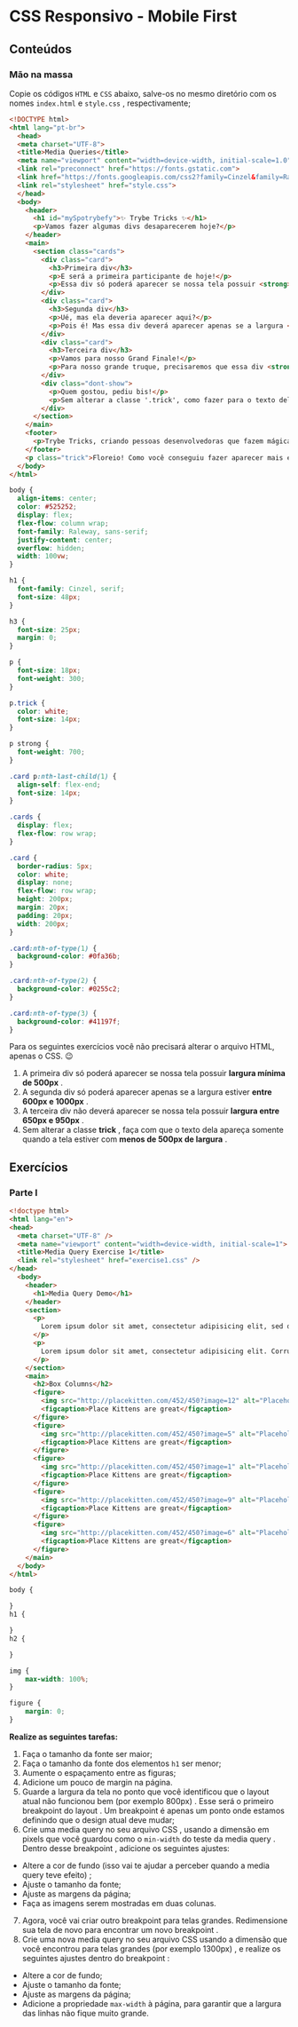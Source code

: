 # CSS Responsivo - Mobile First

## Conteúdos

### Mão na massa

Copie os códigos `HTML` e `CSS` abaixo, salve-os no mesmo diretório com os nomes `index.html` e `style.css` , respectivamente;
```html
<!DOCTYPE html>
<html lang="pt-br">
  <head>
  <meta charset="UTF-8">
  <title>Media Queries</title>
  <meta name="viewport" content="width=device-width, initial-scale=1.0">
  <link rel="preconnect" href="https://fonts.gstatic.com">
  <link href="https://fonts.googleapis.com/css2?family=Cinzel&family=Raleway:wght@300;700&display=swap" rel="stylesheet">
  <link rel="stylesheet" href="style.css">
  </head>
  <body>
    <header>
      <h1 id="mySpotrybefy">✨ Trybe Tricks ✨</h1>
      <p>Vamos fazer algumas divs desaparecerem hoje?</p>
    </header>
    <main>
      <section class="cards">
        <div class="card">
          <h3>Primeira div</h3>
          <p>E será a primeira participante de hoje!</p>
          <p>Essa div só poderá aparecer se nossa tela possuir <strong>largura mínima</strong> de 500px.</p>
        </div>
        <div class="card">
          <h3>Segunda div</h3>
          <p>Ué, mas ela deveria aparecer aqui?</p>
          <p>Pois é! Mas essa div deverá aparecer apenas se a largura <strong>estiver entre</strong> 600px e 1000px.</p>
        </div>
        <div class="card">
          <h3>Terceira div</h3>
          <p>Vamos para nosso Grand Finale!</p>
          <p>Para nosso grande truque, precisaremos que essa div <strong>não apareça</strong> entre 650px e 950px.</p>
        </div>
        <div class="dont-show">
          <p>Quem gostou, pediu bis!</p>
          <p>Sem alterar a classe '.trick', como fazer para o texto dela aparecer quando a tela estiver com menos de 500px de largura?</p>
        </div>
      </section>
    </main>    
    <footer>
      <p>Trybe Tricks, criando pessoas desenvolvedoras que fazem mágica com as mãos!</p>
    </footer>
    <p class="trick">Floreio! Como você conseguiu fazer aparecer mais essa caixa de texto?</p>
  </body>
</html>
```
```css
body {
  align-items: center;
  color: #525252;
  display: flex;
  flex-flow: column wrap;
  font-family: Raleway, sans-serif;
  justify-content: center;
  overflow: hidden;
  width: 100vw;
}

h1 {
  font-family: Cinzel, serif;
  font-size: 48px;
}

h3 {
  font-size: 25px;
  margin: 0;
}

p {
  font-size: 18px;
  font-weight: 300;
}

p.trick {
  color: white;
  font-size: 14px;
}

p strong {
  font-weight: 700;
}

.card p:nth-last-child(1) {
  align-self: flex-end;
  font-size: 14px;
}

.cards {
  display: flex;
  flex-flow: row wrap;
}

.card {
  border-radius: 5px;
  color: white;
  display: none;
  flex-flow: row wrap;
  height: 200px;
  margin: 20px;
  padding: 20px;
  width: 200px;
}

.card:nth-of-type(1) {
  background-color: #0fa36b;
}

.card:nth-of-type(2) {
  background-color: #0255c2;
}

.card:nth-of-type(3) {
  background-color: #41197f;
}
```
Para os seguintes exercícios você não precisará alterar o arquivo HTML, apenas o CSS. 😉
1. A primeira div só poderá aparecer se nossa tela possuir **largura mínima de 500px** .
2. A segunda div só poderá aparecer apenas se a largura estiver **entre 600px e 1000px** .
3. A terceira div não deverá aparecer se nossa tela possuir **largura entre 650px e 950px** .
4. Sem alterar a classe **trick** , faça com que o texto dela apareça somente quando a tela estiver com **menos de 500px de largura** .

## Exercícios

### Parte I
```html
<!doctype html>
<html lang="en">
<head>
  <meta charset="UTF-8" />
  <meta name="viewport" content="width=device-width, initial-scale=1">
  <title>Media Query Exercise 1</title>
  <link rel="stylesheet" href="exercise1.css" />
</head>
  <body>
    <header>
      <h1>Media Query Demo</h1>
    </header>
    <section>
      <p>
        Lorem ipsum dolor sit amet, consectetur adipisicing elit, sed do eiusmod tempor incididunt ut labore et dolore magna aliqua. Ut enim ad minim veniam, quis nostrud exercitation ullamco laboris nisi ut aliquip ex ea commodo consequat. Duis aute irure dolor in reprehenderit in voluptate velit esse cillum dolore eu fugiat nulla pariatur. Excepteur sint occaecat cupidatat non proident, sunt in culpa qui officia deserunt mollit anim id est laborum.
      </p>
      <p>
        Lorem ipsum dolor sit amet, consectetur adipisicing elit. Corrupti, ipsum quae veritatis in nihil laudantium labore beatae nulla laborum rem. Error, molestiae eaque quod placeat at. Labore architecto minus accusantium.
      </p>
    </section>
    <main>
      <h2>Box Columns</h2>
      <figure>
        <img src="http://placekitten.com/452/450?image=12" alt="Placeholder kitteh">
        <figcaption>Place Kittens are great</figcaption>
      </figure>
      <figure>
        <img src="http://placekitten.com/452/450?image=5" alt="Placeholder kitteh">
        <figcaption>Place Kittens are great</figcaption>
      </figure>
      <figure>
        <img src="http://placekitten.com/452/450?image=1" alt="Placeholder kitteh">
        <figcaption>Place Kittens are great</figcaption>
      </figure>
      <figure>
        <img src="http://placekitten.com/452/450?image=9" alt="Placeholder kitteh">
        <figcaption>Place Kittens are great</figcaption>
      </figure>
      <figure>
        <img src="http://placekitten.com/452/450?image=6" alt="Placeholder kitteh">
        <figcaption>Place Kittens are great</figcaption>
      </figure>
    </main>
  </body>
</html>
```
```css
body {

}
h1 {

}
h2 {

}

img {
    max-width: 100%;
}

figure {
    margin: 0;
}
```
**Realize as seguintes tarefas:**
1. Faça o tamanho da fonte ser maior;
2. Faça o tamanho da fonte dos elementos `h1` ser menor;
3. Aumente o espaçamento entre as figuras;
4. Adicione um pouco de margin na página.
5. Guarde a largura da tela no ponto que você identificou que o layout atual não funcionou bem (por exemplo 800px) . Esse será o primeiro breakpoint do layout . Um breakpoint é apenas um ponto onde estamos definindo que o design atual deve mudar;
6. Crie uma media query no seu arquivo CSS , usando a dimensão em pixels que você guardou como o `min-width` do teste da media query . Dentro desse breakpoint , adicione os seguintes ajustes:
* Altere a cor de fundo (isso vai te ajudar a perceber quando a media query teve efeito) ;
* Ajuste o tamanho da fonte;
* Ajuste as margens da página;
* Faça as imagens serem mostradas em duas colunas.
7. Agora, você vai criar outro breakpoint para telas grandes. Redimensione sua tela de novo para encontrar um novo breakpoint .
8. Crie uma nova media query no seu arquivo CSS usando a dimensão que você encontrou para telas grandes (por exemplo 1300px) , e realize os seguintes ajustes dentro do breakpoint :
* Altere a cor de fundo;
* Ajuste o tamanho da fonte;
* Ajuste as margens da página;
* Adicione a propriedade `max-width` à página, para garantir que a largura das linhas não fique muito grande.

